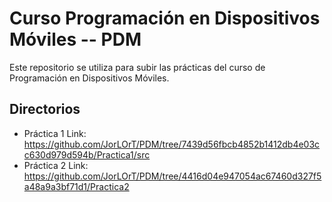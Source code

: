 # Curso Programación en Dispositivos Móviles -- PDM

<p>
Este repositorio se utiliza para subir las prácticas del curso de Programación en Dispositivos Móviles.  
</p>

## Directorios
- Práctica 1  Link: https://github.com/JorLOrT/PDM/tree/7439d56fbcb4852b1412db4e03cc630d979d594b/Practica1/src
- Práctica 2  Link: https://github.com/JorLOrT/PDM/tree/4416d04e947054ac67460d327f5a48a9a3bf71d1/Practica2
